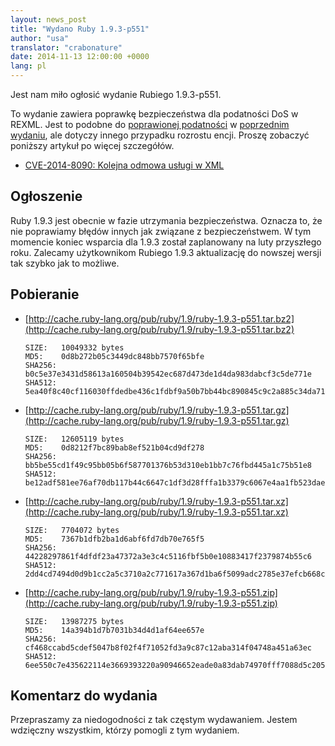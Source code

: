 ```yaml
---
layout: news_post
title: "Wydano Ruby 1.9.3-p551"
author: "usa"
translator: "crabonature"
date: 2014-11-13 12:00:00 +0000
lang: pl
---
```


Jest nam miło ogłosić wydanie Rubiego 1.9.3-p551.

To wydanie zawiera poprawkę bezpieczeństwa dla podatności DoS w REXML.
Jest to podobne do
[poprawionej podatności](https://www.ruby-lang.org/pl/news/2014/10/27/rexml-dos-cve-2014-8080/)
w [poprzednim wydaniu](https://www.ruby-lang.org/pl/news/2014/10/27/ruby-1-9-3-p550-is-released/),
ale dotyczy innego przypadku rozrostu encji.
Proszę zobaczyć poniższy artykuł po więcej szczegółów.

* [CVE-2014-8090: Kolejna odmowa usługi w XML](https://www.ruby-lang.org/pl/news/2014/11/13/rexml-dos-cve-2014-8090/)


## Ogłoszenie

Ruby 1.9.3 jest obecnie w fazie utrzymania bezpieczeństwa. Oznacza to, że nie
poprawiamy błędów innych jak związane z bezpieczeństwem.
W tym momencie koniec wsparcia dla 1.9.3 został zaplanowany na luty przyszłego roku.
Zalecamy użytkownikom Rubiego 1.9.3 aktualizację do nowszej wersji tak szybko jak to możliwe.



## Pobieranie

* [http://cache.ruby-lang.org/pub/ruby/1.9/ruby-1.9.3-p551.tar.bz2](http://cache.ruby-lang.org/pub/ruby/1.9/ruby-1.9.3-p551.tar.bz2)

      SIZE:   10049332 bytes
      MD5:    0d8b272b05c3449dc848bb7570f65bfe
      SHA256: b0c5e37e3431d58613a160504b39542ec687d473de1d4da983dabcf3c5de771e
      SHA512: 5ea40f8c40cf116030ffdedbe436c1fdbf9a50b7bb44bc890845c9c2a885c34da711bc1a9e9694788c2f4710f7e6e0adc4410aec1ab18a25a27168f25ac3d68c

* [http://cache.ruby-lang.org/pub/ruby/1.9/ruby-1.9.3-p551.tar.gz](http://cache.ruby-lang.org/pub/ruby/1.9/ruby-1.9.3-p551.tar.gz)

      SIZE:   12605119 bytes
      MD5:    0d8212f7bc89bab8ef521b04cd9df278
      SHA256: bb5be55cd1f49c95bb05b6f587701376b53d310eb1bb7c76fbd445a1c75b51e8
      SHA512: be12adf581ee76af70db117b44c6647c1df3d28fffa1b3379c6067e4aa1fb523dae7c9b130a51dcdcff268a8ee21a3d74f6f946135fb3ac6b90664f0a9df4a08

* [http://cache.ruby-lang.org/pub/ruby/1.9/ruby-1.9.3-p551.tar.xz](http://cache.ruby-lang.org/pub/ruby/1.9/ruby-1.9.3-p551.tar.xz)

      SIZE:   7704072 bytes
      MD5:    7367b1dfb2ba1d6abf6fd7db70e765f5
      SHA256: 44228297861f4dfdf23a47372a3e3c4c5116fbf5b0e10883417f2379874b55c6
      SHA512: 2dd4cd7494d0d9b1cc2a5c3710a2c771617a367d1ba6f5099adc2785e37efcb668c6508780562359a4a4c83733e349aa5cb4f8532e1f334f9f96543670d35729

* [http://cache.ruby-lang.org/pub/ruby/1.9/ruby-1.9.3-p551.zip](http://cache.ruby-lang.org/pub/ruby/1.9/ruby-1.9.3-p551.zip)

      SIZE:   13987275 bytes
      MD5:    14a394b1d7b7031b34d4d1af64ee657e
      SHA256: cf468ccabd5cdef5047b8f02f4f71052fd3a9c87c12aba314f04748a451a63ec
      SHA512: 6ee550c7e435622114e3669393220a90946652eade0a83dab74970fff7088d5c2051bee9c272e2e6eccc36885b4f64928fc2d27c36584c1cc8dac91ce730d3ea

## Komentarz do wydania

Przepraszamy za niedogodności z tak częstym wydawaniem.
Jestem wdzięczny wszystkim, którzy pomogli z tym wydaniem.
